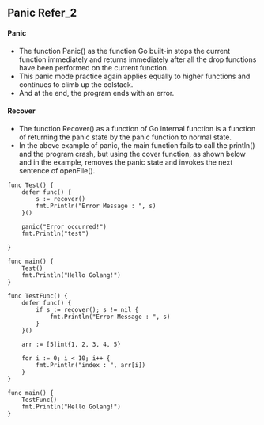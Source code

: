 ## Panic Refer_2

#### Panic

* The function Panic() as the function Go built-in stops the current function immediately and returns immediately after all the drop functions have been performed on the current function.
* This panic mode practice again applies equally to higher functions and continues to climb up the colstack.
* And at the end, the program ends with an error.

#### Recover

* The function Recover() as a function of Go internal function is a function of returning the panic state by the panic function to normal state.
* In the above example of panic, the main function fails to call the println() and the program crash, but using the cover function, as shown below and in the example, removes the panic state and invokes the next sentence of openFile().
```
func Test() {
	defer func() {
		s := recover()
		fmt.Println("Error Message : ", s)
	}()

	panic("Error occurred!")
	fmt.Println("test")

}

func main() {
	Test()
	fmt.Println("Hello Golang!")
}
```

```
func TestFunc() {
	defer func() {
		if s := recover(); s != nil {
			fmt.Println("Error Message : ", s)
		}
	}()

	arr := [5]int{1, 2, 3, 4, 5}

	for i := 0; i < 10; i++ {
		fmt.Println("index : ", arr[i])
	}
}

func main() {
	TestFunc()
	fmt.Println("Hello Golang!")
}
```